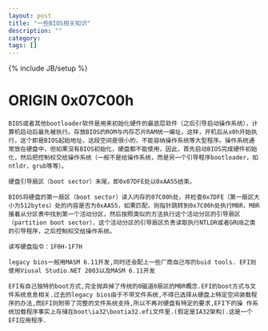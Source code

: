 ```yaml
---
layout: post
title: "一些BIOS相关知识"
description: ""
category: 
tags: []
---
```

{% include JB/setup %}
# ORIGIN 0x07C00h

    BIOS或者其他bootloader软件是用来初始化硬件的最底层软件（之后引导启动操作系统），计算机启动后最先被执行。存放BIOS的ROM与内存芯片RAM统一编址，这样，开机后从x0h开始执行，这个即是BIOS起始地址，这段空间是很小的，不能容纳操作系统等大型程序。操作系统通常放在硬盘中，但如果没有BIOS初始化，硬盘都不能使用，因此，首先启动BIOS完成硬件初始化，然后把控制权交给操作系统（一般不是给操作系统，而是另一个引导程序bootloader，如ntldr，grub等等）。

    硬盘引导扇区（boot sector）末尾，即0x07DFE处以0xAA55结束。

    BIOS将硬盘的第一扇区（boot sector）读入内存的07C00h处，并检查0x7DFE（第一扇区大小为512bytes）处的内容是否为0xAA55，如果匹配，则指针跳转到0x7C00h处执行MBR，MBR接着从分区表中找到第一个活动分区，然后按照类似的方法执行这个活动分区的引导扇区（partition boot sector），这个活动分区的引导扇区负责读取执行NTLDR或者GRUB之类的引导程序，之后控制权交给操作系统。

    读写硬盘指令：1F0H-1F7H

    legacy bios一般用MASM 6.11开发,同时还会配上一些厂商自己写的buid tools. EFI则使用Viusal Studio.NET 2003以及MASM 6.11开发

    EFI有自己独特的boot方式,完全抛弃掉了传统的0磁道0扇区的MBR概念.EFI的boot方式与文件系统息息相关.过去的legacy bios由于不带文件系统,不得已选择从硬盘上特定空间装载程序的办法,而EFI则附带了完整的文件系统支持,所以不再对硬盘有特定的要求,EFI下的操 作系统加载程序事实上存储在boot\ia32\bootia32.efi文件里.(假定是IA32架构).这是一个EFI应用程序.


